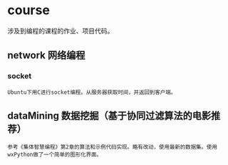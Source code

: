 # course
涉及到编程的课程的作业、项目代码。

## network 网络编程
### socket
    Ubuntu下用C进行socket编程。从服务器获取时间，并返回到客户端。
    
## dataMining 数据挖掘（基于协同过滤算法的电影推荐）
    参考《集体智慧编程》第2章的算法和示例代码实现。略有改动，使用最新的数据集。使用wxPython做了一个简单的图形化界面。
